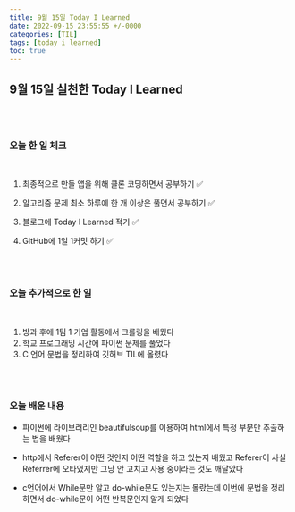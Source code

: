 ```yaml
---
title: 9월 15일 Today I Learned
date: 2022-09-15 23:55:55 +/-0000
categories: [TIL]
tags: [today i learned]
toc: true
---
```


## 9월 15일 실천한 Today I Learned

<br><br>

### 오늘 한 일 체크
<br>

1. 최종적으로 만들 앱을 위해 클론 코딩하면서 공부하기 ✅

2. 알고리즘 문제 최소 하루에 한 개 이상은 풀면서 공부하기 ✅

3. 블로그에 Today I Learned 적기 ✅

4. GitHub에 1일 1커밋 하기 ✅

<br><br>

### 오늘 추가적으로 한 일
<br>

1. 방과 후에 1팀 1 기업 활동에서 크롤링을 배웠다
1. 학교 프로그래밍 시간에 파이썬 문제를 풀었다
1. C 언어 문법을 정리하여 깃허브 TIL에 올렸다



<br><br>

### 오늘 배운 내용

* 파이썬에 라이브러리인 beautifulsoup를 이용하여 html에서 특정 부분만 추출하는 법을 배웠다

* http에서 Referer이 어떤 것인지 어떤 역할을 하고 있는지
배웠고 Referer이 사실 Referrer에 오타였지만 그냥 안 고치고 사용 중이라는 것도 깨달았다

* c언어에서 While문만 알고 do-while문도 있는지는 몰랐는데 이번에 문법을 정리하면서
do-while문이 어떤 반복문인지 알게 되었다






